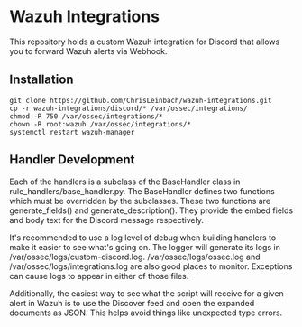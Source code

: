 # Wazuh Integrations

This repository holds a custom Wazuh integration for Discord that allows you to forward Wazuh alerts via Webhook.

## Installation

```
git clone https://github.com/ChrisLeinbach/wazuh-integrations.git
cp -r wazuh-integrations/discord/* /var/ossec/integrations/
chmod -R 750 /var/ossec/integrations/*
chown -R root:wazuh /var/ossec/integrations/*
systemctl restart wazuh-manager
```

## Handler Development

Each of the handlers is a subclass of the BaseHandler class in rule_handlers/base_handler.py. The BaseHandler defines
two functions which must be overridden by the subclasses. These two functions are generate_fields() and 
generate_description(). They provide the embed fields and body text for the Discord message respectively.

It's recommended to use a log level of debug when building handlers to make it easier to see what's going on. The
logger will generate its logs in /var/ossec/logs/custom-discord.log. 
/var/ossec/logs/ossec.log and /var/ossec/logs/integrations.log are also good places to monitor. Exceptions can cause
logs to appear in either of those files.

Additionally, the easiest way to see what the script will receive for a given alert in Wazuh is to use the Discover 
feed and open the expanded documents as JSON. This helps avoid things like unexpected type errors.


